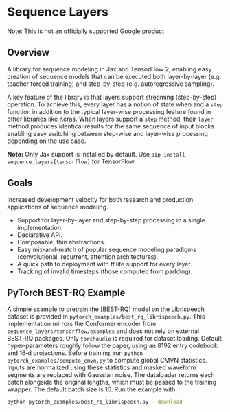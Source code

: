 # Sequence Layers

Note: This is not an officially supported Google product

## Overview

A library for sequence modeling in Jax and TensorFlow 2, enabling easy creation
of sequence models that can be executed both layer-by-layer (e.g. teacher forced
training) and step-by-step (e.g. autoregressive sampling).

A key feature of the library is that layers support streaming (step-by-step)
operation. To achieve this, every layer has a notion of state when and a `step`
function in addition to the typical layer-wise processing feature found in other
libraries like Keras. When layers support a `step` method, their `layer` method
produces identical results for the same sequence of input blocks enabling easy
switching between step-wise and layer-wise processing depending on the use case.

**Note:** Only Jax support is installed by default. Use
`pip install sequence_layers[tensorflow]` for TensorFlow.

## Goals

Increased development velocity for both research and production applications of
sequence modeling.

*   Support for layer-by-layer and step-by-step processing in a single
    implementation.
*   Declarative API.
*   Composable, thin abstractions.
*   Easy mix-and-match of popular sequence modeling paradigms (convolutional,
    recurrent, attention architectures).
*   A quick path to deployment with tf.lite support for every layer.
*   Tracking of invalid timesteps (those computed from padding).

## PyTorch BEST-RQ Example

A simple example to pretrain the [BEST-RQ] model on the Librispeech dataset is
provided in `pytorch_examples/best_rq_librispeech.py`. This implementation
mirrors the Conformer encoder from `sequence_layers/tensorflow/examples`
and does not rely on external BEST‑RQ packages. Only `torchaudio` is required
for dataset loading. Default hyper‑parameters roughly follow the paper, using an
8192 entry codebook and 16‑d projections. Before training, run
`python pytorch_examples/compute_cmvn.py` to compute global CMVN statistics.
Inputs are normalized using these statistics and masked waveform segments are
replaced with Gaussian noise. The dataloader returns each batch alongside the
original lengths, which must be passed to the training wrapper. The default
batch size is 16. Run the example with:

```bash
python pytorch_examples/best_rq_librispeech.py --download
```
